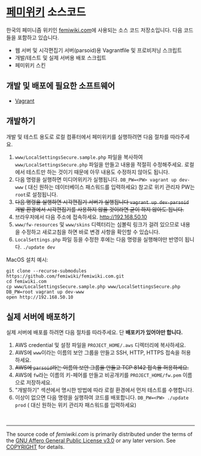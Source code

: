 [페미위키][femiwiki.com] 소스코드
========
한국의 페미니즘 위키인 [femiwiki.com]에 사용되는 소스 코드 저장소입니다. 다음 코드들을 포함하고 있습니다.

* 웹 서버 및 시각편집기 서버(parsoid)용 Vagrantfile 및 프로비저닝 스크립트
* 개발/테스트 및 실제 서버용 배포 스크립트
* 페미위키 스킨

## 개발 및 배포에 필요한 소프트웨어

* [Vagrant](https://www.vagrantup.com/)

## 개발하기

개발 및 테스트 용도로 로컬 컴퓨터에서 페미위키를 실행하려면 다음 절차를 따라주세요.

1. ``www/LocalSettingsSecure.sample.php`` 파일을 복사하여 ``www/LocalSettingsSecure.php`` 파일을 만들고
   내용을 적절히 수정해주세요. 로컬에서 테스트만 하는 것이기 때문에 아무 내용도 수정하지 않아도 됩니다.
2. 다음 명령을 실행하면 미디어위키가 실행됩니다. ``DB_PW=<PW> vagrant up dev-www``
   (<PW> 대신 원하는 데이터베이스 패스워드를 입력하세요)
   참고로 위키 관리자 PW는 ``root``로 설정됩니다.
3. ~~다음 명령을 실행하면 시각편집기 서버가 실행됩니다 ``vagrant up dev-parsoid``~~
   ~~개발 환경에서 시각편집기를 사용하지 않을 것이라면 굳이 하지 않아도 됩니다.~~
4. 브라우저에서 다음 주소에 접속하세요. <http://192.168.50.10>
5. ``www/fw-resources`` 및 ``www/skins`` 디렉터리는 심볼릭 링크가 걸려 있으므로 내용을 수정하고 새로고침을 하면
   바로 변경 사항을 확인할 수 있습니다.
6. ``LocalSettings.php`` 파일 등을 수정한 후에는 다음 명령을 실행해야만 반영이 됩니다. ``./update dev``

MacOS 설치 예시:

    git clone --recurse-submodules https://github.com/femiwiki/femiwiki.com.git
    cd femiwiki.com
    cp www/LocalSettingsSecure.sample.php www/LocalSettingsSecure.php
    DB_PW=root vagrant up dev-www
    open http://192.168.50.10


## 실제 서버에 배포하기

실제 서버에 배포를 하려면 다음 절차를 따라주세요. 단 **배포키가 있어야만 합니다.**

1. AWS credential 및 설정 파일을 ``PROJECT_HOME/.aws`` 디렉터리에 복사하세요.
2. AWS에 ``www``이라는 이름의 보안 그룹을 만들고 SSH, HTTP, HTTPS 접속을 허용하세요.
3. ~~AWS에 ``parsoid``라는 이름의 보안 그룹을 만들고 TCP 8142 접속을 허용하세요.~~
4. AWS에 ``fw``라는 이름의 키-페어를 만들고 비공개키를 ``PROJECT_HOME/fw.pem`` 이름으로 저장하세요.
5. "개발하기" 섹션에서 명시한 방법에 따라 로컬 환경에서 먼저 테스트를 수행합니다.
6. 이상이 없으면 다음 명령을 실행하여 코드를 배포합니다. ``DB_PW=<PW> ./update prod``
   (<PW> 대신 원하는 위키 관리자 패스워드를 입력하세요)

<br>

--------

The source code of *femiwiki.com* is primarily distributed under the terms of
the [GNU Affero General Public License v3.0] or any later version. See
[COPYRIGHT] for details.

[femiwiki.com]: https://femiwiki.com
[GNU Affero General Public License v3.0]: LICENSE
[COPYRIGHT]: COPYRIGHT
